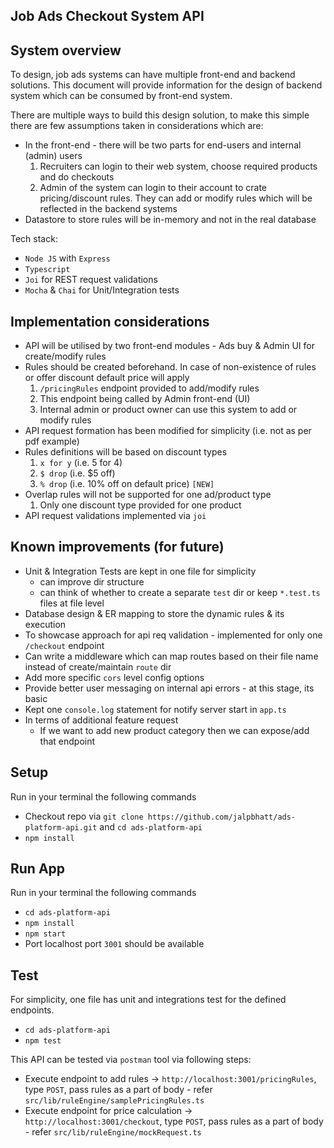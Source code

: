 ## Job Ads Checkout System API 

## System overview
To design, job ads systems can have multiple front-end and backend solutions. This document will provide
information for the design of backend system which can be consumed by front-end system.

There are multiple ways to build this design solution, to make this simple there are few 
assumptions taken in considerations which are:

 - In the front-end - there will be two parts for end-users and internal (admin) users
   1. Recruiters can login to their web system, choose required products and do checkouts
   2. Admin of the system can login to their account to crate pricing/discount rules. They
      can add or modify rules which will be reflected in the backend systems
 - Datastore to store rules will be in-memory and not in the real database

Tech stack:
- `Node JS` with `Express`
- `Typescript`
- `Joi` for REST request validations
- `Mocha` & `Chai` for Unit/Integration tests

## Implementation considerations

- API will be utilised by two front-end modules - Ads buy & Admin UI for create/modify rules
- Rules should be created beforehand. In case of non-existence of rules or offer discount 
  default price will apply
  1. `/pricingRules` endpoint provided to add/modify rules
  2. This endpoint being called by Admin front-end (UI) 
  3. Internal admin or product owner can use this system to add or modify rules
- API request formation has been modified for simplicity (i.e. not as per pdf example)
- Rules definitions will be based on discount types
  1. `x for y` (i.e. 5 for 4)
  2. `$ drop` (i.e. $5 off)
  3. `% drop` (i.e. 10% off on default price) `[NEW]`
- Overlap rules will not be supported for one ad/product type
  1. Only one discount type provided for one product
- API request validations implemented via `joi`

## Known improvements (for future)
- Unit & Integration Tests are kept in one file for simplicity
  - can improve dir structure
  - can think of whether to create a separate `test` dir or keep `*.test.ts` files at file level
- Database design & ER mapping to store the dynamic rules & its execution
- To showcase approach for api req validation - implemented for only one `/checkout` endpoint
- Can write a middleware which can map routes based on their file name instead of create/maintain `route` dir
- Add more specific `cors` level config options
- Provide better user messaging on internal api errors - at this stage, its basic
- Kept one `console.log` statement for notify server start in `app.ts`
- In terms of additional feature request
  - If we want to add new product category then we can expose/add that endpoint


## Setup
Run in your terminal the following commands
- Checkout repo via `git clone https://github.com/jalpbhatt/ads-platform-api.git` and `cd ads-platform-api`
- `npm install`

## Run App
Run in your terminal the following commands
  - `cd ads-platform-api`
  - `npm install`
  - `npm start`
- Port localhost port `3001` should be available

## Test
For simplicity, one file has unit and integrations test for the defined endpoints.
- `cd ads-platform-api`
- `npm test`

This API can be tested via `postman` tool via following steps:
- Execute endpoint to add rules -> `http://localhost:3001/pricingRules`, type `POST`, 
  pass rules as a part of body - refer `src/lib/ruleEngine/samplePricingRules.ts`
- Execute endpoint for price calculation -> `http://localhost:3001/checkout`, type `POST`,
  pass rules as a part of body - refer `src/lib/ruleEngine/mockRequest.ts`
